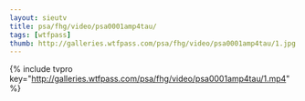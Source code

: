 ```yaml
--- 
layout: sieutv
title: psa/fhg/video/psa0001amp4tau/
tags: [wtfpass]
thumb: http://galleries.wtfpass.com/psa/fhg/video/psa0001amp4tau/1.jpg
---
```

{% include tvpro key="http://galleries.wtfpass.com/psa/fhg/video/psa0001amp4tau/1.mp4" %} 
